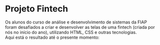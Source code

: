 <h1>Projeto Fintech</h1>
<p>Os alunos do curso de análise e desenvolvimento de sistemas da FIAP foram desafiados a criar e desenvolver as telas de uma fintech (criada por nós no início do ano), utilizando HTML, CSS e outras tecnologias.
<br>Aqui está o resultado até o presente momento:</p>
